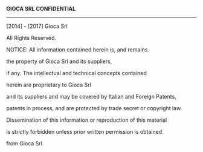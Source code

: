 **GIOCA SRL CONFIDENTIAL**

_________________


[2014] - [2017] Gioca Srl

All Rights Reserved.

NOTICE:  All information contained herein is, and remains

the property of Gioca Srl and its suppliers,

if any.  The intellectual and technical concepts contained

herein are proprietary to Gioca Srl

and its suppliers and may be covered by Italian and Foreign Patents,

patents in process, and are protected by trade secret or copyright law.

Dissemination of this information or reproduction of this material

is strictly forbidden unless prior written permission is obtained

from Gioca Srl.